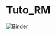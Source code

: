 # Tuto_RM

[![Binder](https://mybinder.org/badge_logo.svg)](https://mybinder.org/v2/gh/leclere/Tuto_RM/HEAD)
